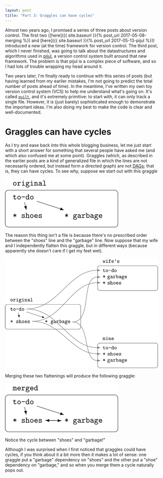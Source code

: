 ```yaml
---
layout: post
title: "Part 3: Graggles can have cycles"
---
```


Almost two years ago, I promised a series of three posts about version control.
The first two
([here]({{ site.baseurl }}{% post_url 2017-05-08-merging %})
and [here]({{ site.baseurl }}{% post_url 2017-05-13-pijul %}))
introduced a new (at the time)
framework for version control. The third post, which I never finished, was
going to talk about the datastructures and algorithms used in
[pijul](https://pijul.com), a version control system built around that new
framework. The problem is that pijul is a complex piece of software, and so I
had lots of trouble wrapping my head around it.

Two years later, I'm finally ready to continue with this series of posts (but
having learned from my earlier mistakes, I'm not going to predict the total
number of posts ahead of time). In the meantime, I've written my own toy
version control system (VCS) to help me understand what's going on. It's called
[`quilt`](https://github.com/jneem/quilt), and it's extremely primitive: to start
with, it can only track a single file. However, it is (just barely)
sophisticated enough to demonstrate the important ideas. I'm also doing my best
to make the code is clear and well-documented.

# Graggles can have cycles

As I try and ease back into this whole blogging business, let me just start
with a short answer for something that several people have asked me (and which
also confused me at some point). Graggles (which, as described in the earlier
posts are a kind of generalized file in which the lines are not necessarily
ordered, but instead form a directed graph) are not
[DAGs](https://en.wikipedia.org/wiki/Directed_acyclic_graph); that is, they can
have cycles. To see why, suppose we start out with this graggle

![](../images/cycles_tikz_block_1.svg)

The reason this thing isn't a file is because there's no prescribed order
between the "shoes" line and the "garbage" line. Now suppose that my wife and I
independently flatten this graggle, but in different ways (because apparently
she doesn't care if I get my feet wet).

![](../images/cycles_tikz_block_2.svg)

Merging these two flattenings will produce the following graggle:

![](../images/cycles_tikz_block_3.svg)

Notice the cycle between "shoes" and "garbage!"

Although I was surprised when I first noticed that graggles could have cycles, if
you think about it a bit more then it makes a lot of sense: one graggle put a
"garbage" dependency on "shoes" and the other put a "shoe" dependency on "garbage,"
and so when you merge them a cycle naturally pops out.

